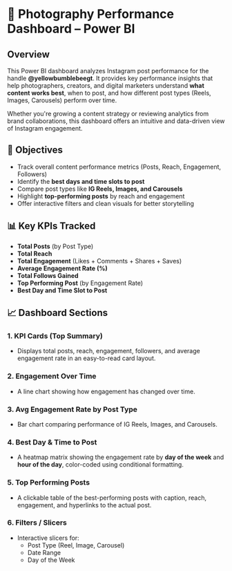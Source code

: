 # 📸 Photography Performance Dashboard – Power BI

## Overview
This Power BI dashboard analyzes Instagram post performance for the handle **@yellowbumblebeegt**. It provides key performance insights that help photographers, creators, and digital marketers understand **what content works best**, when to post, and how different post types (Reels, Images, Carousels) perform over time.

Whether you're growing a content strategy or reviewing analytics from brand collaborations, this dashboard offers an intuitive and data-driven view of Instagram engagement.

## 🎯 Objectives
- Track overall content performance metrics (Posts, Reach, Engagement, Followers)
- Identify the **best days and time slots to post**
- Compare post types like **IG Reels, Images, and Carousels**
- Highlight **top-performing posts** by reach and engagement
- Offer interactive filters and clean visuals for better storytelling

## 📊 Key KPIs Tracked
- **Total Posts** (by Post Type)
- **Total Reach**
- **Total Engagement** (Likes + Comments + Shares + Saves)
- **Average Engagement Rate (%)**
- **Total Follows Gained**
- **Top Performing Post** (by Engagement Rate)
- **Best Day and Time Slot to Post**


## 📈 Dashboard Sections
### 1. KPI Cards (Top Summary)
- Displays total posts, reach, engagement, followers, and average engagement rate in an easy-to-read card layout.

### 2. Engagement Over Time
- A line chart showing how engagement has changed over time.

### 3. Avg Engagement Rate by Post Type
- Bar chart comparing performance of IG Reels, Images, and Carousels.

### 4. Best Day & Time to Post
- A heatmap matrix showing the engagement rate by **day of the week** and **hour of the day**, color-coded using conditional formatting.

### 5. Top Performing Posts
- A clickable table of the best-performing posts with caption, reach, engagement, and hyperlinks to the actual post.

### 6. Filters / Slicers
- Interactive slicers for:
  - Post Type (Reel, Image, Carousel)
  - Date Range
  - Day of the Week



